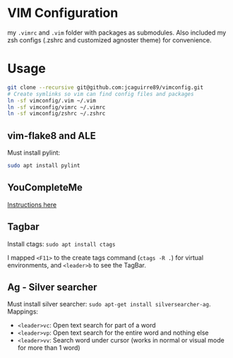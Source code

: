 # VIM Configuration
my `.vimrc` and `.vim` folder with packages as submodules. Also included my zsh configs (.zshrc and customized agnoster theme) for convenience.
# Usage

```bash
git clone --recursive git@github.com:jcaguirre89/vimconfig.git
# Create symlinks so vim can find config files and packages
ln -sf vimconfig/.vim ~/.vim
ln -sf vimconfig/vimrc ~/.vimrc
ln -sf vimconfig/zshrc ~/.zshrc
```

## vim-flake8 and ALE
Must install pylint:
```bash
sudo apt install pylint
```

## YouCompleteMe
[Instructions here](https://github.com/Valloric/YouCompleteMe#linux-64-bit)

## Tagbar
Install ctags: `sudo apt install ctags`

I mapped `<F11>` to the create tags command (`ctags -R .`) for virtual environments, and `<leader>b` to see the TagBar.

## Ag - Silver searcher
Must install silver searcher: `sudo apt-get install silversearcher-ag`. Mappings:
- `<leader>vc`: Open text search for part of a word
- `<leader>vp`: Open text search for the entire word and nothing else
- `<leader>vv`: Search word under cursor (works in normal or visual mode for more than 1 word)
